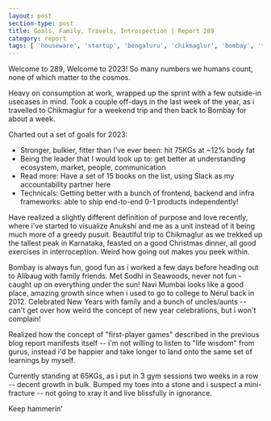 ```yaml
---
layout: post
section-type: post
title: Goals, Family, Travels, Introspection | Report 289
category: report
tags: [ 'houseware', 'startup', 'bengaluru', 'chikmaglur', 'bombay', 'travel', 'resolutions' ]
---
```


Welcome to 289, Welcome to 2023! So many numbers we humans count, none of which matter to the cosmos.

Heavy on consumption at work, wrapped up the sprint with a few outside-in usecases in mind. Took a couple off-days in the last week of the year, as i travelled to Chikmaglur for a weekend trip and then back to Bombay for about a week. 

Charted out a set of goals for 2023:
 - Stronger, bulkier, fitter than I’ve ever been: hit 75KGs at ~12% body fat
 - Being the leader that I would look up to: get better at understanding ecosystem, market, people, communication
 - Read more: Have a set of 15 books on the list, using Slack as my accountability partner here
 - Technicals: Getting better with a bunch of frontend, backend and infra frameworks: able to ship end-to-end 0-1 products independently!

Have realized a slightly different definition of purpose and love recently, where i've started to visualize Anukshi and me as a unit instead of it being much more of a greedy pusuit. Beautiful trip to Chikmaglur as we trekked up the tallest peak in Karnataka, feasted on a good Christmas dinner, all good exercises in interroception. Weird how going out makes you peek within. 

Bombay is always fun, good fun as i worked a few days before heading out to Alibaug with family friends. Met Sodhi in Seawoods, never not fun - caught up on everything under the sun! Navi Mumbai looks like a good place, amazing growth since when i used to go to college to Nerul back in 2012. Celebrated New Years with family and a bunch of uncles/aunts -- can't get over how weird the concept of new year celebrations, but i won't complain!

Realized how the concept of "first-player games" described in the previous blog report manifests itself -- i'm not willing to listen to "life wisdom" from gurus, instead i'd be happier and take longer to land onto the same set of learnings by myself. 

Currently standing at 65KGs, as i put in 3 gym sessions two weeks in a row -- decent growth in bulk. Bumped my toes into a stone and i suspect a mini-fracture -- not going to xray it and live blissfully in ignorance. 

Keep hammerin'